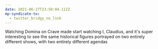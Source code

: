 ```yaml
---
date: 2021-06-27T23:50:04.112Z
mp-syndicate-to:
  - twitter_bridgy_no_link
---
```


Watching Domina on Crave made start watching I, Claudius, and it's super interesting to see the same historical figures portrayed on two entirely different shows, with two entirely different agendas
